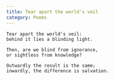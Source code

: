 ```yaml
---
title: Tear apart the world's veil
category: Poems
---
```


    Tear apart the world's veil:
    behind it lies a blinding light.

    Then, are we blind from ignorance,
    or sightless from knowledge?

    Outwardly the result is the same;
    inwardly, the difference is salvation.


